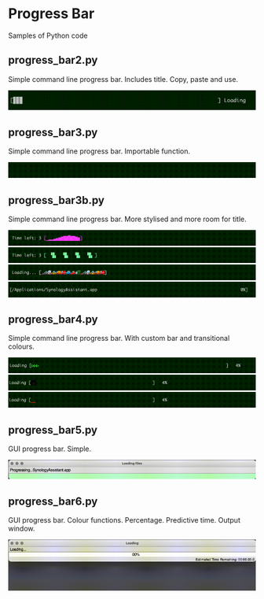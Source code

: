 # Progress Bar
Samples of Python code

## progress_bar2.py
Simple command line progress bar. Includes title.  Copy, paste and use.

![Progress Bar 2](img/progress_bar_2.gif)

## progress_bar3.py
Simple command line progress bar. Importable function. 

![Progress Bar 3](img/progress_bar_3.gif)

## progress_bar3b.py
Simple command line progress bar. More stylised and more room for title. 

![Progress Bar 3b wait](img/progress_bar_3b_1.gif)
![Progress Bar 3b wait](img/progress_bar_3b_2.gif)
![Progress Bar 3b wait](img/progress_bar_3b_3.gif)
![Progress Bar 3b progress](img/progress_bar_3b_4.gif)

## progress_bar4.py
Simple command line progress bar.  With custom bar and transitional colours.  

![Progress Bar 4](img/progress_bar_4_1.gif)
![Progress Bar 4](img/progress_bar_4_2.gif)
![Progress Bar 4](img/progress_bar_4_3.gif)

## progress_bar5.py
GUI progress bar.  Simple.

![Progress Bar 5](img/progress_bar_5.gif)

## progress_bar6.py
GUI progress bar.  Colour functions.  Percentage.  Predictive time.  Output window.

![Progress Bar 6](img/progress_bar_6.gif)
